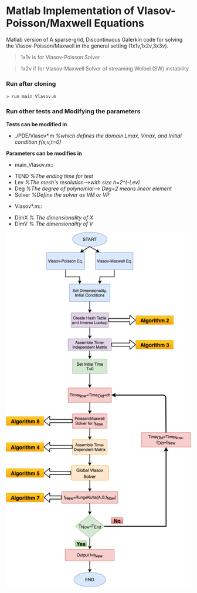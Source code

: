 # Matlab Implementation of  Vlasov-Poisson/Maxwell Equations

Matlab version of 
A sparse-grid, Discontinuous Galerkin code for solving the Vlasov-Poisson/Maxwell 
in the general setting (1x1v,1x2v,3x3v).

> 1x1v is for Vlasov-Poisson Solver

> 1x2v if for Vlasov-Maxwell Solver of streaming Weibel (SW) instability

### Run after cloning

```
> run main_Vlasov.m
```

### Run other tests and Modifying the parameters

**Tests can be modified in**
* ./PDE/Vlasov*.m
*%which defines the domain Lmax, Vmax, and Initial condition f(x,v,t=0)*

**Parameters can be modifies in**
* main_Vlasov.m::
 - TEND *%The ending time for test*
 - Lev  *%The mesh's resolution-->with size h=2^(-Lev)*
 - Deg  *%The degree of polynomial--> Deg=2 means linear element*
 - Solver *%Define the solver as VM or VP*
 
* Vlasov*.m::
 - DimX *% The dimensionality of X*
 - DimV *% The dimensionality of V*
 
![Diagram](Vlasov-Maxwell/Notes/VlasovSolver.png)
